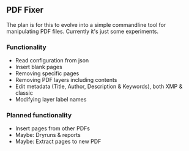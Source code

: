 ## PDF Fixer

The plan is for this to evolve into a simple commandline tool for manipulating PDF files. Currently it's just some experiments.

### Functionality
* Read configuration from json
* Insert blank pages
* Removing specific pages
* Removing PDF layers including contents
* Edit metadata (Title, Author, Description & Keywords), both XMP & classic
* Modifying layer label names

### Planned functionality
* Insert pages from other PDFs
* Maybe: Dryruns & reports
* Maybe: Extract pages to new PDF